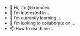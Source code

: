 - 👋 Hi, I’m @rxbooleo
- 👀 I’m interested in ...
- 🌱 I’m currently learning ...
- 💞️ I’m looking to collaborate on ...
- 📫 How to reach me ...

<!---
rxbooleo/rxbooleo is a ✨ special ✨ repository because its `README.md` (this file) appears on your GitHub profile.
You can click the Preview link to take a look at your changes.
--->
